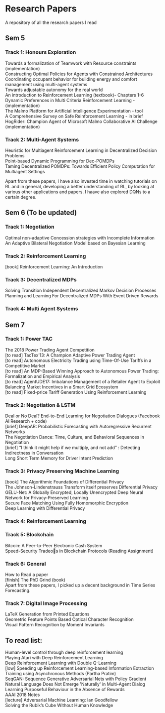 # Research Papers
A repository of all the research papers I read

## Sem 5  
### Track 1: Honours Exploration
Towards a formalization of Teamwork with Resource constraints (implementation)  
Constructing Optimal Policies for Agents with Constrained Architectures  
Coordinating occupant behavior for building energy and comfort management using multi-agent systems  
Towards adjustable autonomy for the real world  
An introduction to Reinforcement Learning (textbook)- Chapters 1-6  
Dynamic Preferences in Multi Criteria Reinforcement Learning - (implementation)  
The Malmo Platform for Artificial Intelligence Experimentation - tool  
A Comprehensive Survey on Safe Reinforcement Learning - in brief  
HogRider: Champion Agent of Microsoft Malmo Collaborative AI Challenge (implementation)  
### Track 2: Multi-Agent Systems
Heuristic for Multiagent Reinforcement Learning in Decentralized Decision Problems  
Point-based Dynamic Programming for Dec-POMDPs  
Taming Decentralized POMDPs: Towards Efficient Policy Computation for Multiagent Settings  





Apart from these papers, I have also invested time in watching tutorials on RL and in general, developing a better understanding of RL, by looking at various other applications and papers. I haave also explored DQNs to a certain degree.  

## Sem 6 (To be updated)
### Track 1: Negotiation
Optimal non-adaptive Concession strategies with Incomplete Information  
An Adaptive Bilateral Negotiation Model based on Bayesian Learning  
### Track 2: Reinforcement Learning 
[book] Reinforcement Learning: An Introduction
### Track 3: Decentralized MDPs
Solving Transition Independent Decentralized Markov Decision Processes  
Planning and Learning For Decentralized MDPs With Event Driven Rewards  
### Track 4: Multi Agent Systems

## Sem 7  
### Track 1: Power TAC
The 2018 Power Trading Agent Competition  
[to read] TacTex’13: A Champion Adaptive Power Trading Agent  
[to read] Autonomous Electricity Trading using Time-Of-Use Tariffs in a Competitive Market  
[to read] An MDP-Based Winning Approach to Autonomous Power Trading: Formalization and Empirical Analysis  
[to read] AgentUDE17: Imbalance Management of a Retailer Agent to Exploit Balancing Market Incentives in a Smart Grid Ecosystem  
[to read] Fixed-price Tariff Generation Using Reinforcement Learning  
### Track 2: Negotiation & LSTM
Deal or No Deal? End-to-End Learning for Negotiation Dialogues  (Facebook AI Research + code)  
[brief] DeepAR: Probabilistic Forecasting with Autoregressive Recurrent Networks  
The Negotiation Dance: Time, Culture, and Behavioral Sequences in Negotiation  
[brief] “I think it might help if we multiply, and not add” : Detecting Indirectness in Conversation  
Long Short Term Memory for Driver Intent Prediction  
### Track 3: Privacy Preserving Machine Learning
[book] The Algorithmic Foundations of Differential Privacy  
The Johnson-Lindenstrauss Transform itself preserves Differential Privacy  
GELU-Net: A Globally Encrypted, Locally Unencrypted Deep Neural Network for Privacy-Preserved Learning  
Secure Face Matching Using Fully Homomorphic Encryption  
Deep Learning with Differential Privacy  
### Track 4: Reinforcement Learning
### Track 5: Blockchain  
Bitcoin: A Peer-to-Peer Electronic Cash System  
Speed-Security Tradeos in Blockchain Protocols (Reading Assignment)  
### Track 6: General
How to Read a paper  
[finish] The PhD Grind (book)  
Apart from these papers, I picked up a decent background in Time Series Forecasting.
### Track 7: Digital Image Processing
LaTeX Generation from Printed Equations  
Geometric Feature Points Based Optical Character Recognition  
Visual Pattern Recognition by Moment Invariants  

## To read list:
Human-level control through deep reinforcement learning  
Playing Atari with Deep Reinforcement Learning  
Deep Reinforcement Learning with Double Q-Learning  
[low] Speeding up Reinforcement Learning-based Information Extraction Training using Asynchronous Methods (Partha Pratim)  
SeqGAN: Sequence Generative Adversarial Nets with Policy Gradient  
Natural Language Does Not Emerge 'Naturally' in Multi-Agent Dialog  
Learning Purposeful Behaviour in the Absence of Rewards  
AAAI 2018 Notes  
[lecture] Adversarial Machine Learning: Ian Goodfellow  
Solving the Rubik’s Cube Without Human Knowledge  
